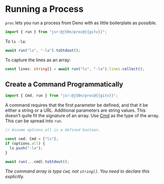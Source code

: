 # Running a Process

`proc` lets you run a process from Deno with as little boilerplate as possible.

```typescript
import { run } from "jsr:@j50n/proc@{{gitv}}";
```

To `ls -la`:

```typescript
await run("ls", "-la").toStdout();
```

To capture the lines as an array:

```typescript
const lines: string[] = await run("ls", "-la").lines.collect();
```

## Create a Command Programmatically

```typescript
import { Cmd, run } from "jsr:@j50n/proc@{{gitv}}";
```

A command requires that the first parameter be defined, and that it be either a
string or a URL. Additional parameters are string values. This doesn't quite fit
the signature of an array. Use
[Cmd](https://deno.land/x/proc@{{gitv}}/mod.ts?s=Cmd) as the type of the array.
This can be spread into `run`.

```typescript
// Assume options.all is a defined boolean.

const cmd: Cmd = ["ls"];
if (options.all) {
  ls.push("-la");
}

await run(...cmd).toStdout();
```

_The command array is type `Cmd`, not `string[]`. You need to declare this
explicitly._
